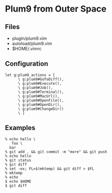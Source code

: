 # Plum9 from Outer Space

## Files
- plugin/plum9.vim
- autoload/plum9.vim
- $HOME/.vimrc

## Configuration
```
let g:plum9_actions = [
      \ g:plum9#GoToDiff(),
      \ g:plum9#Execute(),
      \ g:plum9#Job(),
      \ g:plum9#Terminal(),
      \ g:plum9#MacUrl(),
      \ g:plum9#OpenFile(),
      \ g:plum9#OpenDir(),
      \ g:plum9#ChangeDir()
      \ ]
```

## Examples
```
% echo hello \
   foo \
  bar
% git add . && git commit -m "more" && git push
% echo hello
% git status
% git diff
% set -ex; FL=$(mktemp) && git diff > $FL
% mktemp
% echo
$ echo $HOME
$ git diff




```
